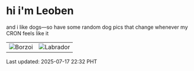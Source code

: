 # hi i'm Leoben

and i like dogs—so have some random dog pics that change whenever my CRON feels like it

|  |  |
|--------|----------|
| ![Borzoi](https://random-dog-vercel.vercel.app/api/random-borzoi?v=1752762727) | ![Labrador](https://random-dog-vercel.vercel.app/api/random-labrador?v=1752762727) |

Last updated: 2025-07-17 22:32 PHT

